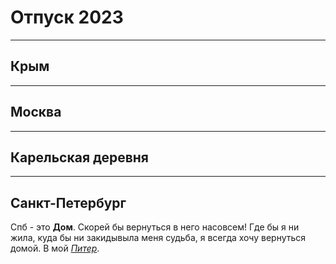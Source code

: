 # Отпуск 2023
---
## Крым
---
## Москва
---
## Карельская деревня
---
## Санкт-Петербург 

Спб - это **Дом**.
Скорей бы вернуться в него насовсем!
Где бы я ни жила, куда бы ни закидывыла меня судьба, я всегда хочу вернуться домой. В мой [*Питер*](20220801_151203.jpg).

